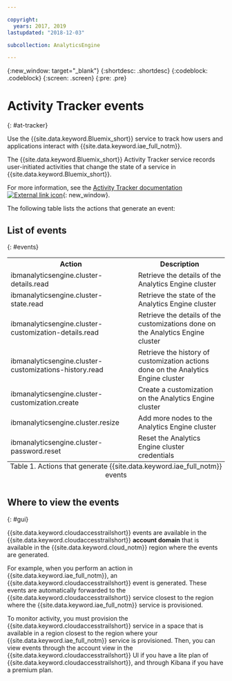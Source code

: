 ```yaml
---

copyright:
  years: 2017, 2019
lastupdated: "2018-12-03"

subcollection: AnalyticsEngine

---
```


<!-- Attribute definitions -->
{:new_window: target="_blank"}
{:shortdesc: .shortdesc}
{:codeblock: .codeblock}
{:screen: .screen}
{:pre: .pre}

# Activity Tracker events
{: #at-tracker}

Use the {{site.data.keyword.Bluemix_short}} service to track how users and applications interact with {{site.data.keyword.iae_full_notm}}.

The {{site.data.keyword.Bluemix_short}} Activity Tracker service records user-initiated activities that change the state of a service in {{site.data.keyword.Bluemix_short}}.

For more information, see the [Activity Tracker documentation ![External link icon](../../icons/launch-glyph.svg "External link icon")](/docs/services/cloud-activity-tracker?topic=cloud-activity-tracker-getting-started-with-cla){: new_window}.

The following table lists the actions that generate an event:

## List of events
{: #events}

<table>
    <tr>
        <th>Action</th>
        <th>Description</th>
    </tr>
    <tr>
        <td>ibmanalyticsengine.cluster-details.read</td>
        <td>Retrieve the details of the Analytics Engine cluster</td>
    </tr>
    <tr>
        <td>ibmanalyticsengine.cluster-state.read</td>
        <td>Retrieve the state of the Analytics Engine cluster</td>
    </tr>
   <tr>
        <td>ibmanalyticsengine.cluster-customization-details.read</td>
        <td>Retrieve the details of the customizations done on the Analytics Engine cluster</td>
    </tr>
    <tr>
        <td>ibmanalyticsengine.cluster-customizations-history.read</td>
        <td>Retrieve the history of customization actions done on the Analytics Engine cluster</td>
    </tr>
    <tr>
        <td>ibmanalyticsengine.cluster-customization.create</td>
        <td>Create a customization on the Analytics Engine cluster</td>
    </tr>
     <tr>
        <td>ibmanalyticsengine.cluster.resize</td>
        <td>Add more nodes to the Analytics Engine cluster</td>
    </tr>
     <tr>
        <td>ibmanalyticsengine.cluster-password.reset</td>
        <td>Reset the Analytics Engine cluster credentials</td>
    </tr>
    <caption style="caption-side:bottom;">Table 1. Actions that generate {{site.data.keyword.iae_full_notm}} events</caption>
</table>

## Where to view the events
{: #gui}

<!-- Option 2: Add the following sentence if your service sends events to the account domain. -->

{{site.data.keyword.cloudaccesstrailshort}} events are available in the {{site.data.keyword.cloudaccesstrailshort}} **account domain** that is available in the {{site.data.keyword.cloud_notm}} region where the events are generated.

For example, when you perform an action in  {{site.data.keyword.iae_full_notm}}, an {{site.data.keyword.cloudaccesstrailshort}} event is generated. These events are automatically forwarded to the {{site.data.keyword.cloudaccesstrailshort}} service closest to the  region where the {{site.data.keyword.iae_full_notm}} service is provisioned.

To monitor activity, you must provision the {{site.data.keyword.cloudaccesstrailshort}} service in a space that is available in a region closest to the region where your   {{site.data.keyword.iae_full_notm}} service is provisioned. Then, you can view events through the account view in the {{site.data.keyword.cloudaccesstrailshort}} UI if you have a lite plan of {{site.data.keyword.cloudaccesstrailshort}}, and through Kibana if you have a premium plan.

